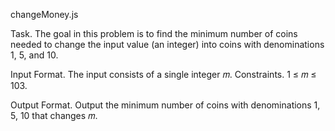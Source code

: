 
changeMoney.js

Task. The goal in this problem is to find the minimum number of coins needed to change the input value
(an integer) into coins with denominations 1, 5, and 10.

Input Format. The input consists of a single integer 𝑚.
Constraints. 1 ≤ 𝑚 ≤ 103.

Output Format. Output the minimum number of coins with denominations 1, 5, 10 that changes 𝑚.
